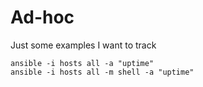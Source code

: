 # Ad-hoc 

Just some examples I want to track

```
ansible -i hosts all -a "uptime"
ansible -i hosts all -m shell -a "uptime"


```

